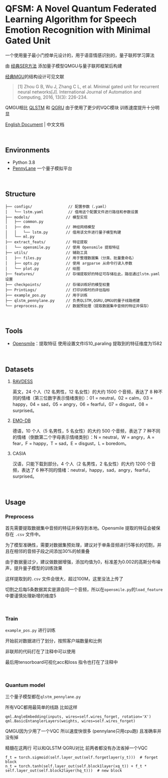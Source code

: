 # QFSM: A Novel Quantum Federated Learning Algorithm for Speech Emotion Recognition with Minimal Gated Unit

一个使用量子最小门控单元设计的，用于语音情感识别的，量子联邦学习算法

由 [经典SER方法](https://github.com/Renovamen/Speech-Emotion-Recognition.git) 添加量子模型QMGU与量子联邦框架后构建

[经典MGU](https://link.springer.com/article/10.1007/s11633-016-1006-2)的结构设计可见文献 
>[1] Zhou G B, Wu J, Zhang C L, et al. Minimal gated unit for recurrent neural networks[J]. International Journal of Automation and Computing, 2016, 13(3): 226-234.

QMGU相比 [QLSTM](https://github.com/rdisipio/qlstm.git) 和 [QGRU](https://github.com/zhenhouhong/QSpeech.git) 由于使用了更少的VQC模块 训练速度提升十分明显

[English Document](README_EN.md) | 中文文档


&nbsp;

## Environments

- Python 3.8
- [PennyLane](https://pennylane.ai/)   一个量子模拟平台 


&nbsp;

## Structure

```
├── configs/                // 配置参数（.yaml）
│   └── lstm.yaml           // 借用这个配置文件进行路径和参数设置
├── models/                // 模型实现
│   ├── common.py          
│   ├── dnn                // 神经网络模型           
│   │   └── lstm.py        // 借用该文件进行量子模型构建
│   └── ml.py              
├── extract_feats/         // 特征提取        
│   └── opensmile.py       // 使用 Opensmile 提取特征
├── utils/                 // 辅助工具
│   ├── files.py           // 用于整理数据集（分类、批量重命名）
│   ├── opts.py            // 使用 argparse 从命令行读入参数
│   └── plot.py            // 绘图 
├── features/              // 存储提取好的特征可存储在此，路径通过lstm.yaml设置
├── checkpoints/           // 存储训练好的模型权重
├── PrintLogs/             // 打印训练时的评估指标
├── example_pos.py         // 用于训练
├── qlstm_pennylane.py     // 负责QLSTM,QGRU,QMGU的量子线路搭建
└── preprocess.py          // 数据预处理（提取数据集中音频的特征并保存）
```


&nbsp;

## Tools

- [Opensmile](https://github.com/naxingyu/opensmile)：提取特征 使用设置文件IS10_paraling 提取到的特征维度为1582


&nbsp;

## Datasets

1. [RAVDESS](https://zenodo.org/record/1188976)

   英文，24 个人（12 名男性，12 名女性）的大约 1500 个音频，表达了 8 种不同的情绪（第三位数字表示情绪类别）：01 = neutral，02 = calm，03 = happy，04 = sad，05 = angry，06 = fearful，07 = disgust，08 = surprised。

2. [EMO-DB](http://www.emodb.bilderbar.info/download/)

   德语，10 个人（5 名男性，5 名女性）的大约 500 个音频，表达了 7 种不同的情绪（倒数第二个字母表示情绪类别）：N = neutral，W = angry，A = fear，F = happy，T = sad，E = disgust，L = boredom。

3. CASIA

   汉语，只能下载到部分。4 个人（2 名男性，2 名女性）的大约 1200 个音频，表达了 6 种不同的情绪：neutral，happy，sad，angry，fearful，surprised。


&nbsp;

## Usage

### Preprocess

首先需要提取数据集中音频的特征并保存到本地。Opensmile 提取的特征会被保存在 `.csv` 文件中。

为了模型准确性，需要对数据集预处理，建议对于单条音频进行5等长的切割，并且在相邻的音频子段之间添加30%的帧重叠

由于数据量过少，建议做数据增强，添加均值为0，标准差为0.002的高斯分布噪声，提升量子模型的训练效果

这样提取到的`.csv` 文件会很大，超过100M，这里没法上传了

切割之后每5条数据其实是源自同一个音频，所以在`opensmile.py`的`load_feature`中要谨慎处理新增的维度5


&nbsp;

### Train

`example_pos.py` 进行训练

开始前对数据进行了划分，按照客户端数量和比例

非联邦的代码打在了注释中可以使用

最后用tensorboard可视化acc和loss 指令也打在了注释中

&nbsp;

### Quantum model

三个量子模型都在`qlstm_pennylane.py`

所有VQC都用最简单的线路 比如这样
```
qml.AngleEmbedding(inputs, wires=self.wires_forget, rotation='X')
qml.BasicEntanglerLayers(weights, wires=self.wires_forget)
```

QMGU因为少用了一个VQC 所以速度快很多 (pennylane只用cpu跑) 且准确率并没有掉 

精髓在这两行  可以和QLSTM QGRU对比 前两者都没有办法省掉一个VQC

```
f_t = torch.sigmoid(self.layer_out(self.forgetlayer(y_t)))  # forget block
n_t = torch.tanh(self.layer_out(self.block1layer(xq_t)) + f_t * self.layer_out(self.block2layer(hq_t)))  # new block
```

&nbsp;







